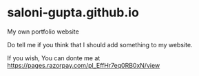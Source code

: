 # saloni-gupta.github.io
My own portfolio website

Do tell me if you think that I should add something to my website.

If you wish, You can donte me at https://pages.razorpay.com/pl_EffHr7eq0RB0xN/view


